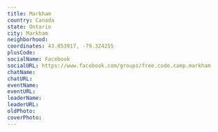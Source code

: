 ```yaml
---
title: Markham
country: Canada
state: Ontario
city: Markham
neighborhood: 
coordinates: 43.853917, -79.324255
plusCode:
socialName: Facebook
socialURL: https://www.facebook.com/groups/free.code.camp.markham
chatName:
chatURL:
eventName:
eventURL:
leaderName:
leaderURL:
oldPhoto: 
coverPhoto:
---
```

